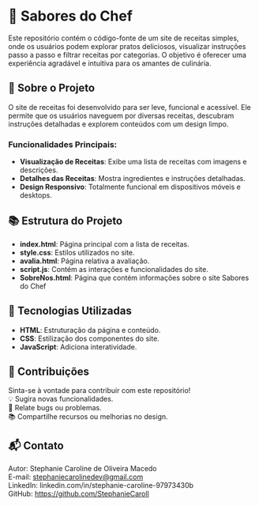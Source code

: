 # 🍴 Sabores do Chef

Este repositório contém o código-fonte de um site de receitas simples, onde os usuários podem explorar pratos deliciosos, visualizar instruções passo a passo e filtrar receitas por categorias. O objetivo é oferecer uma experiência agradável e intuitiva para os amantes de culinária.

## 🌟 Sobre o Projeto

O site de receitas foi desenvolvido para ser leve, funcional e acessível. Ele permite que os usuários naveguem por diversas receitas, descubram instruções detalhadas e explorem conteúdos com um design limpo.

### Funcionalidades Principais:
- **Visualização de Receitas**: Exibe uma lista de receitas com imagens e descrições.
- **Detalhes das Receitas**: Mostra ingredientes e instruções detalhadas.
- **Design Responsivo**: Totalmente funcional em dispositivos móveis e desktops.

## 📚 Estrutura do Projeto

- **index.html**: Página principal com a lista de receitas.
- **style.css**: Estilos utilizados no site.
- **avalia.html**: Página relativa a avaliação.
- **script.js**: Contém as interações e funcionalidades do site.
- **SobreNos.html**: Página que contém informações sobre o site Sabores do Chef

## 🚀 Tecnologias Utilizadas

- **HTML**: Estruturação da página e conteúdo.
- **CSS**: Estilização dos componentes do site.
- **JavaScript**: Adiciona interatividade.

## 🤝 Contribuições
Sinta-se à vontade para contribuir com este repositório! <br>
💡 Sugira novas funcionalidades.<br>
🐛 Relate bugs ou problemas.<br>
📚 Compartilhe recursos ou melhorias no design.<br>

## 📬 Contato
Autor: Stephanie Caroline de Oliveira Macedo <br>
E-mail: stephaniecarolinedev@gmail.com <br>
LinkedIn: linkedin.com/in/stephanie-caroline-97973430b <br>
GitHub: https://github.com/StephanieCaroll <br>









